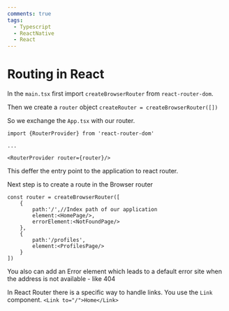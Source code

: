 ```yaml
---
comments: true
tags:
  - Typescript
  - ReactNative
  - React
---
```


# Routing in React

In the `main.tsx` first import `createBrowserRouter` from `react-router-dom`.

Then we create a `router` object
`createRouter = createBrowserRouter([])`

So we exchange the `App.tsx` with our router.

```JS
import {RouterProvider} from 'react-router-dom'

...

<RouterProvider router={router}/>
```

This deffer the entry point to the application to react router.

Next step is to create a route in the Browser router

```JS
const router = createBrowserRouter([
    {
        path:'/',//Index path of our application
        element:<HomePage/>,
        errorElement:<NotFoundPage/>
    },
    {
        path:'/profiles',
        element:<ProfilesPage/>
    }
])
```

You also can add an Error element which leads to a default error site when the address is not available - like 404

In React Router there is a specific way to handle links.
You use the `Link` component.
`<Link to="/">Home</Link>`
